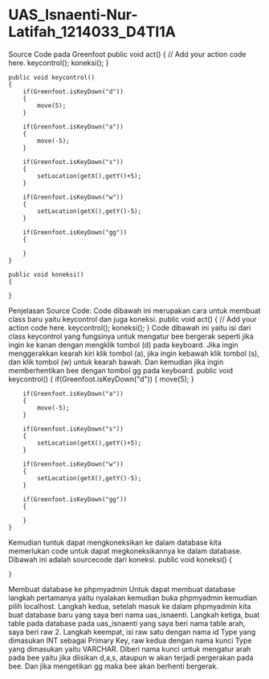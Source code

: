 # UAS_Isnaenti-Nur-Latifah_1214033_D4TI1A
Source Code pada Greenfoot
public void act()
    {
        // Add your action code here.
        keycontrol();
        koneksi();
    }
    
    public void keycontrol()
    {
        if(Greenfoot.isKeyDown("d"))
        {
            move(5);
        }
        
        if(Greenfoot.isKeyDown("a"))
        {
            move(-5);
        }
        
        if(Greenfoot.isKeyDown("s"))
        {
            setLocation(getX(),getY()+5);
        }
        
        if(Greenfoot.isKeyDown("w"))
        {
            setLocation(getX(),getY()-5);
        }
        
        if(Greenfoot.isKeyDown("gg"))
        {
            
        }
    }
    
    public void koneksi()
    {
        
    }

Penjelasan Source Code:
Code dibawah ini merupakan cara untuk membuat class baru yaitu keycontrol dan juga koneksi.
public void act()
    {
        // Add your action code here.
        keycontrol();
        koneksi();
    }
Code dibawah ini yaitu isi dari class keycontrol yang fungsinya untuk mengatur bee bergerak seperti jika ingin ke kanan dengan mengklik tombol (d) pada keyboard. Jika ingin menggerakkan kearah kiri klik tombol (a), jika ingin kebawah klik tombol (s), dan klik tombol (w) untuk kearah bawah. Dan kemudian jika ingin memberhentikan bee dengan tombol gg pada keyboard.
 public void keycontrol()
    {
        if(Greenfoot.isKeyDown("d"))
        {
            move(5);
        }
        
        if(Greenfoot.isKeyDown("a"))
        {
            move(-5);
        }
        
        if(Greenfoot.isKeyDown("s"))
        {
            setLocation(getX(),getY()+5);
        }
        
        if(Greenfoot.isKeyDown("w"))
        {
            setLocation(getX(),getY()-5);
        }
        
        if(Greenfoot.isKeyDown("gg"))
        {
            
        }
    }
Kemudian tuntuk dapat mengkoneksikan ke dalam database kita memerlukan code untuk dapat megkoneksikannya ke dalam database. Dibawah ini adalah sourcecode dari koneksi. 
public void koneksi()
    {
        
    }
    
Membuat database ke phpmyadmin
Untuk dapat membuat database langkah pertamanya yaitu nyalakan kemudian buka phpmyadmin kemudian pilih localhost. Langkah kedua, setelah masuk ke dalam phpmyadmin kita buat database baru yang saya beri nama uas_isnaenti. Langkah ketiga, buat table pada database pada uas_isnaenti yang saya beri nama table arah, saya beri raw 2. Langkah keempat, isi raw satu dengan nama id Type yang dimasukan INT sebagai Primary Key, raw kedua dengan nama kunci Type yang dimasukan yaitu VARCHAR. 
Diberi nama kunci untuk mengatur arah pada bee yaitu jika diisikan d,a,s, ataupun w akan terjadi pergerakan pada bee. Dan jika mengetikan gg maka bee akan berhenti bergerak.
